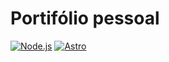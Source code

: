 # Portifólio pessoal

[![Node.js](https://img.shields.io/badge/Node.js-22.x-green?logo=node.js)](https://nodejs.org/en)
[![Astro](https://img.shields.io/badge/Astro-4.8-purple?logo=astro)](https://astro.build/)